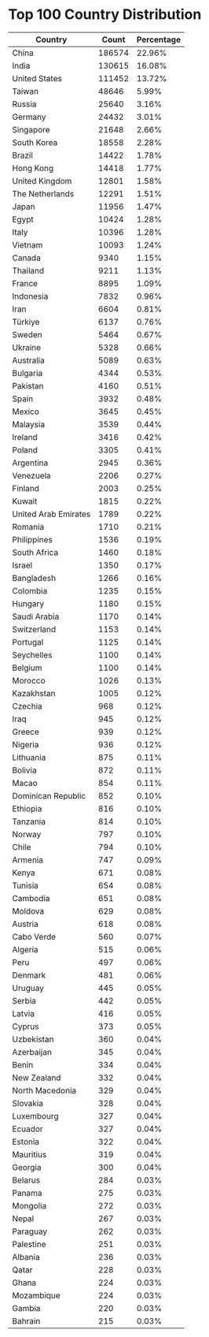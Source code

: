 # Top 100 Country Distribution
| Country | Count | Percentage |
|----|----|----|
| China | 186574 | 22.96% |
| India | 130615 | 16.08% |
| United States | 111452 | 13.72% |
| Taiwan | 48646 | 5.99% |
| Russia | 25640 | 3.16% |
| Germany | 24432 | 3.01% |
| Singapore | 21648 | 2.66% |
| South Korea | 18558 | 2.28% |
| Brazil | 14422 | 1.78% |
| Hong Kong | 14418 | 1.77% |
| United Kingdom | 12801 | 1.58% |
| The Netherlands | 12291 | 1.51% |
| Japan | 11956 | 1.47% |
| Egypt | 10424 | 1.28% |
| Italy | 10396 | 1.28% |
| Vietnam | 10093 | 1.24% |
| Canada | 9340 | 1.15% |
| Thailand | 9211 | 1.13% |
| France | 8895 | 1.09% |
| Indonesia | 7832 | 0.96% |
| Iran | 6604 | 0.81% |
| Türkiye | 6137 | 0.76% |
| Sweden | 5464 | 0.67% |
| Ukraine | 5328 | 0.66% |
| Australia | 5089 | 0.63% |
| Bulgaria | 4344 | 0.53% |
| Pakistan | 4160 | 0.51% |
| Spain | 3932 | 0.48% |
| Mexico | 3645 | 0.45% |
| Malaysia | 3539 | 0.44% |
| Ireland | 3416 | 0.42% |
| Poland | 3305 | 0.41% |
| Argentina | 2945 | 0.36% |
| Venezuela | 2206 | 0.27% |
| Finland | 2003 | 0.25% |
| Kuwait | 1815 | 0.22% |
| United Arab Emirates | 1789 | 0.22% |
| Romania | 1710 | 0.21% |
| Philippines | 1536 | 0.19% |
| South Africa | 1460 | 0.18% |
| Israel | 1350 | 0.17% |
| Bangladesh | 1266 | 0.16% |
| Colombia | 1235 | 0.15% |
| Hungary | 1180 | 0.15% |
| Saudi Arabia | 1170 | 0.14% |
| Switzerland | 1153 | 0.14% |
| Portugal | 1125 | 0.14% |
| Seychelles | 1100 | 0.14% |
| Belgium | 1100 | 0.14% |
| Morocco | 1026 | 0.13% |
| Kazakhstan | 1005 | 0.12% |
| Czechia | 968 | 0.12% |
| Iraq | 945 | 0.12% |
| Greece | 939 | 0.12% |
| Nigeria | 936 | 0.12% |
| Lithuania | 875 | 0.11% |
| Bolivia | 872 | 0.11% |
| Macao | 854 | 0.11% |
| Dominican Republic | 852 | 0.10% |
| Ethiopia | 816 | 0.10% |
| Tanzania | 814 | 0.10% |
| Norway | 797 | 0.10% |
| Chile | 794 | 0.10% |
| Armenia | 747 | 0.09% |
| Kenya | 671 | 0.08% |
| Tunisia | 654 | 0.08% |
| Cambodia | 651 | 0.08% |
| Moldova | 629 | 0.08% |
| Austria | 618 | 0.08% |
| Cabo Verde | 560 | 0.07% |
| Algeria | 515 | 0.06% |
| Peru | 497 | 0.06% |
| Denmark | 481 | 0.06% |
| Uruguay | 445 | 0.05% |
| Serbia | 442 | 0.05% |
| Latvia | 416 | 0.05% |
| Cyprus | 373 | 0.05% |
| Uzbekistan | 360 | 0.04% |
| Azerbaijan | 345 | 0.04% |
| Benin | 334 | 0.04% |
| New Zealand | 332 | 0.04% |
| North Macedonia | 329 | 0.04% |
| Slovakia | 328 | 0.04% |
| Luxembourg | 327 | 0.04% |
| Ecuador | 327 | 0.04% |
| Estonia | 322 | 0.04% |
| Mauritius | 319 | 0.04% |
| Georgia | 300 | 0.04% |
| Belarus | 284 | 0.03% |
| Panama | 275 | 0.03% |
| Mongolia | 272 | 0.03% |
| Nepal | 267 | 0.03% |
| Paraguay | 262 | 0.03% |
| Palestine | 251 | 0.03% |
| Albania | 236 | 0.03% |
| Qatar | 228 | 0.03% |
| Ghana | 224 | 0.03% |
| Mozambique | 224 | 0.03% |
| Gambia | 220 | 0.03% |
| Bahrain | 215 | 0.03% |
